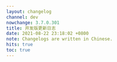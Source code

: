 ```yaml
---
layout: changelog
channel: dev
nowchange: 3.7.0.301
title: 开发版更新日志
date: 2021-08-22 23:18:02 +0800
note: Changelogs are written in Chinese.
hits: true
toc: true
---
```

